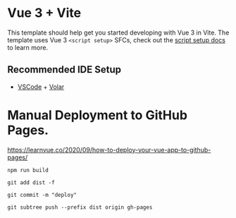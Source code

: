 # Vue 3 + Vite

This template should help get you started developing with Vue 3 in Vite. The template uses Vue 3 `<script setup>` SFCs, check out the [script setup docs](https://v3.vuejs.org/api/sfc-script-setup.html#sfc-script-setup) to learn more.

## Recommended IDE Setup

- [VSCode](https://code.visualstudio.com/) + [Volar](https://marketplace.visualstudio.com/items?itemName=johnsoncodehk.volar)


# Manual Deployment to GitHub Pages.
https://learnvue.co/2020/09/how-to-deploy-your-vue-app-to-github-pages/
```
npm run build
```
```
git add dist -f
```
```
git commit -m "deploy"
```
```
git subtree push --prefix dist origin gh-pages
```

